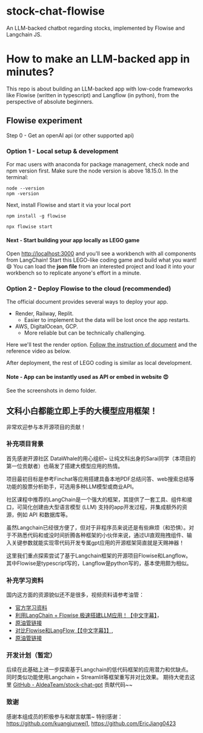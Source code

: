 # stock-chat-flowise
An LLM-backed chatbot regarding stocks, implemented by Flowise and Langchain JS. 

# How to make an LLM-backed app in minutes?
This repo is about building an LLM-backed app with low-code frameworks like Flowise (written in typescript) and Langflow (in python),  from the perspective of absolute beginners.

## Flowise experiment
Step 0 - Get an openAI api (or other supported api)

### Option 1 -  Local setup & development
For mac users with anaconda for package management, check node and npm version first. Make sure the node version is above 18.15.0.
In the terminal: 
```
node --version 
npm -version 
```

Next, install Flowise and start it via your local port

```
npm install -g flowise

npx flowise start
```

#### Next - Start building your app locally as LEGO game

Open [http://localhost:3000](http://localhost:3000/) and you'll see a workbench with all components from LangChain! Start this LEGO-like coding game and build what you want! 😄
You can load the **json file** from an interested project and load it into your workbench so to replicate anyone's effort in a minute.


### Option 2 - Deploy Flowise  to the cloud (recommended)
The official document provides several ways to deploy your app.
- Render, Railway, Replit.
	- Easier to implement but the data will be lost once the app restarts.
- AWS, DigitalOcean, GCP. 
	- More reliable but can be technically challenging. 

Here we'll test the render option. 
[Follow the instruction of document](https://docs.flowiseai.com/deployment/render) and the reference video as below. 

After deployment, the rest of LEGO coding is similar as local development.

#### Note - App can be instantly used as API or embed in website 😍 
See the screenshots in demo folder.

## 文科小白都能立即上手的大模型应用框架！

非常欢迎参与本开源项目的贡献！

### 补充项目背景
首先感谢开源社区 DataWhale的用心组织~ 让纯文科出身的Sarai同学（本项目的第一位贡献者）也萌发了搭建大模型应用的热情。

项目最初目标是参考Finchat等应用搭建具备本地PDF总结问答、web搜索总结等功能的股票分析助手，可选用多种LLM模型或商业API。

社区课程中推荐的LangChain是一个强大的框架，其提供了一套工具、组件和接口，可简化创建由大型语言模型 (LLM) 支持的app开发过程，并集成额外的资源，例如 API 和数据库等。

虽然Langchain已经很方便了，但对于非程序员来说还是有些麻烦（和恐惧）。对于不熟悉代码和或没时间折腾各种框架的小伙伴来说，通过UI直观拖拽组件、输入关键参数就能实现零代码开发专属gpt应用的开源框架简直就是天赐神器！

这里我们重点探索尝试了基于Langchain框架的开源项目Flowise和Langflow。
其中Flowise是typescript写的，Langflow是python写的，基本使用颇为相似。


### 补充学习资料
国内这方面的资源貌似还不是很多，视频资料请参考油管：
-  [官方学习资料](https://docs.flowiseai.com/how-to-use)
- [利用LangChain + Flowise 极速搭建LLM应用！【中文字幕】](https://www.bilibili.com/video/BV11N411C78d/?share_source=copy_web&vd_source=c9c1f384e015f340e2b21e0e3db13eb8)，
- [原油管链接](https://youtu.be/EsI_7L0fzKk)
- [对比Flowise和LangFlow【【中文字幕】】]( https://www.bilibili.com/video/BV1tW4y1R7d9/?share_source=copy_web&vd_source=c9c1f384e015f340e2b21e0e3db13eb8), 
- [原油管链接](https://youtu.be/OLuqTPofJ9g)

### 开发计划（暂定）
后续在此基础上进一步探索基于Langchain的低代码框架的应用潜力和优缺点。
同时类似功能使用Langchain + Streamlit等框架重写并对比效果。
期待大佬去这里 [GitHub - AldeaTeam/stock-chat-gpt](https://github.com/AldeaTeam/stock-chat-gpt) 贡献代码~~

### 致谢
感谢本组成员的积极参与和献言献策~ 特别感谢： https://github.com/kuangjunwei1, https://github.com/EricJiang0423

